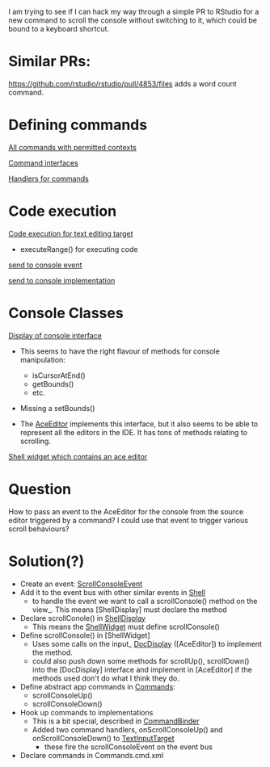 I am trying to see if I can hack my way through a simple PR to RStudio for a new
command to scroll the console without switching to it, which could be bound to a keyboard shortcut.

# Similar PRs:

https://github.com/rstudio/rstudio/pull/4853/files adds a word count command.

# Defining commands

[All commands with permitted contexts](../src/gwt/src/org/rstudio/studio/client/workbench/commands/Commands.cmd.xml)

[Command interfaces](../src/gwt/src/org/rstudio/studio/client/workbench/commands/Commands.java)

[Handlers for commands](../src/gwt/src/org/rstudio/studio/client/workbench/views/source/editors/text/TextEditingTarget.java)

# Code execution 

[Code execution for text editing target](../src/gwt/src/org/rstudio/studio/client/workbench/views/source/editors/EditingTargetCodeExecution.java)
  - executeRange() for executing code

[send to console event](../src/gwt/src/org/rstudio/studio/client/workbench/views/console/events/SendToConsoleEvent.java)

[send to console implementation](../src/gwt/src/org/rstudio/studio/client/workbench/views/console/shell/Shell.java)

# Console Classes

[Display of console interface](../src/gwt/src/org/rstudio/studio/client/workbench/views/console/shell/editor/InputEditorDisplay.java)

  - This seems to have the right flavour of methods for console manipulation:
    - isCursorAtEnd()
    - getBounds()
    - etc.
  - Missing a setBounds()

  - The [AceEditor](../src/gwt/src/org/rstudio/studio/client/workbench/views/source/editors/text/AceEditor.java) implements this interface, but it also seems to be able to represent all the editors in the IDE. It has tons of methods relating to scrolling.
    

[Shell widget which contains an ace editor](../src/gwt/src/org/rstudio/studio/client/common/shell/ShellWidget.java)

# Question

How to pass an event to the AceEditor for the console from the source editor triggered by a command? I could use that event to trigger various scroll behaviours?

# Solution(?)

* Create an event: [ScrollConsoleEvent](../src/gwt/src/org/rstudio/studio/client/workbench/views/console/events/ScrollConsoleEvent.java)
* Add it to the event bus with other similar events in [Shell](../src/gwt/src/org/rstudio/studio/client/workbench/views/console/shell/Shell.java)
  - to handle the event we want to call a scrollConsole() method on the view_. This means [ShellDisplay] must declare the method
* Declare scrollConole() in [ShellDisplay](../src/gwt/src/org/rstudio/studio/client/common/shell/ShellDisplay.java) 
  - This means the [ShellWidget](../src/gwt/src/org/rstudio/studio/client/common/shell/ShellWidget.java) must define scrollConsole()
* Define scrollConsole() in [ShellWidget]
  - Uses some calls on the input_ [DocDisplay](../src/gwt/src/org/rstudio/studio/client/workbench/views/source/editors/text/DocDisplay.java) ([AceEditor]) to implement the method.
  - could also push down some methods for scrollUp(), scrollDown() into the [DocDisplay] interface and implement in [AceEditor] if the methods used don't do what I think they do.
* Define abstract app commands in [Commands](../src/gwt/src/org/rstudio/studio/client/workbench/commands/Commands.java):
  - scrollConsoleUp()
  - scrollConsoleDown()
* Hook up commands to implementations
  - This is a bit special, described in [CommandBinder](../src/gwt/src/org/rstudio/core/client/command/CommandBinder.java)
  - Added two command handlers, onScrollConsoleUp() and onScrollConsoleDown() to [TextInputTarget](../src/gwt/src/org/rstudio/studio/client/workbench/views/source/editors/text/TextEditingTarget.java)
    - these fire the scrollConsoleEvent on the event bus
* Declare commands in Commands.cmd.xml